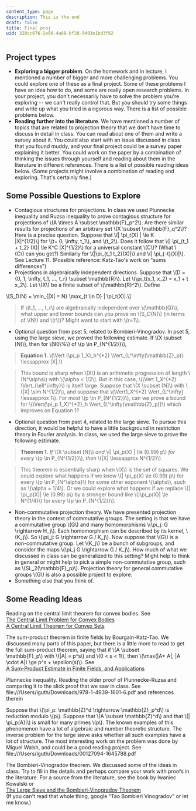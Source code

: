 ```yaml
---
content_type: page
description: This is the end
draft: false
title: Final proj
uid: 328cc676-2e96-4a68-bf28-9493e1bd3f62
---
```

## Project types

- **Exploring a bigger problem**. On the homework and in lecture, I mentioned a number of bigger and more challenging problems. You could explore one of these as a final project. Some of these problems I have an idea how to do, and some are really open research problems. In your project, you don't necessarily have to solve the problem you're exploring -- we can't really control that. But you should try some things and write up what you tried in a rigorous way. There is a list of possible problems below.
- **Reading further into the literature**. We have mentioned a number of topics that are related to projection theory that we don't have time to discuss in detail in class. You can read about one of them and write a survey about it. You could also start with an issue discussed in class that you found muddy, and your final project could be a survey paper explaining it better. You could work on the paper by a combination of thinking the issues through yourself and reading about them in the literature in different references. There is a list of possible reading ideas below. (Some projects might involve a combination of reading and exploring. That's certainly fine.)

## Some Possible Questions to Explore

- Contagious structures for projections. In class we used Plunnecke inequality and Ruzsa inequality to prove contagious structure for projections of \\(A \\times A \\subset \\mathbb{F}\_p^2\\). Are there similar results for projections of an arbitrary set \\(X \\subset \\mathbb{F}\_q^2\\)? Here is a precise question. Suppose that \\(| \\pi\_t(X) | \\le K |X|^{1/2}\\) for \\(t= 0, \\infty, t\_1\\), and \\(t\_2\\). Does it follow that \\(| \\pi\_{t\_1 + t\_2} (X)| \\le K^C |X|^{1/2}\\) for a universal constant \\(C\\)? (What \\(C\\) can you get?) Similarly for \\(|\\pi\_{t\_1 t\_2}(X)|\\) and \\(| \\pi\_{-t}(X)|\\). See Lecture 11. (Possible reference: Katz-Tao's work on "sums differences")
- Projections in algebraically independent directions. Suppose that \\(D = {0, 1, \\infty, t\_1, …, t\_r} \\subset \\mathbb{R}\\). Let \\(\\pi\_t(x\_1, x\_2) = x\_1 + t x\_2\\). Let \\(X\\) be a finite subset of \\(\\mathbb{R}^2\\). Define

\\[S\_D(N) = \\min\_{|X| = N} \\max\_{t \\in D} | \\pi\_t(X)|.\\]

> If \\(t\_1, …, t\_r\\) are algebraically independent over \\(\\mathbb{Q}\\), what upper and lower bounds can you prove on \\(S\_D(N)\\) (in terms of \\(N\\) and \\(r\\))? Might want to start with \\(r=1\\).

- Optional question from pset 5, related to Bombieri-Vinogradov. In pset 5, using the large sieve, we proved the following estimate. If \\(X \\subset [N]\\), then for \\(90\\%\\) of \\(p \\in P\_{N^{1/2}}\\),

> **Equation 1.** \\(\\Vert (\\pi\_p 1\_X)\_h^{\*2} \\Vert\_{L^\\infty(\\mathbb{Z}\_p)} \\lessapprox |X|.\\)

> This bound is sharp when \\(X\\) is an arithmetic progression of length \\(N^\\alpha\\) with \\(\\alpha < 1/2\\). But in this case, \\(\\Vert 1\_X^{\*2} \\Vert\_{\\ell^\\infty}\\) is itself large. Suppose that \\(X \\subset [N]\\) with \\(|X| \\sim N^{1/2}\\), and suppose that \\(\\Vert1\_X^{\*2} \\Vert\_{L^\\infty} \\lessapprox 1\\). For most \\(p \\in P\_{N^{1/2}}\\), can we prove a bound for \\(\\Vert(\\pi\_p 1\_X)^{\*2}\_h \\Vert\_{L^\\infty(\\mathbb{Z}\_p)}\\) which improves on Equation 1?

- Optional question from pset 4, related to the large sieve. To pursue this direction, it would be helpful to have a little background in restriction theory in Fourier analysis. In class, we used the large sieve to prove the following estimate.

> **Theorem 1.** *If* \\(X \\subset [N]\\) *and* \\(| \\pi\_p(X) | \\le (0.99) p\\) *for every* \\(p \\in P\_{N^{1/2}}\\)*, then* \\(|X| \\lessapprox N^{1/2}\\)

> This theorem is essentially sharp when \\(X\\) is the set of squares. We could explore what happens if we know \\(| \\pi\_p(X) \\le (0.99) p\\) for every \\(p \\in P\_{N^\\alpha}\\) for some other exponent \\(\\alpha\\), such as \\(\\alpha = 1/4\\). Or we could explore what happens if we replace \\(| \\pi\_p(X)| \\le (0.99) p\\) by a stronger bound like \\(|\\pi\_p(X)| \\le N^{1/4}\\) for every \\(p \\in P\_{N^{1/2}}\\).

- Non-commutative projection theory. We have presented projection theory in the context of commutative groups. The setting is that we have a commutative group \\(G\\) and many homomorphisms \\(\\pi\_j: G \\rightarrow H\_j\\). Each homomorphism can be described by its kernel, \\(K\_j\\). So \\(\\pi\_j: G \\rightarrow G / K\_j\\). Now suppose that \\(G\\) is a non-commutative group. Let \\(K\_j\\) be a bunch of subgroups, and consider the maps \\(\\pi\_j G \\rightarrow G / K\_j\\). How much of what we discussed in class can be generalized to this setting? Might help to think in general or might help to pick a simple non-commutative group, such as \\(SL\_2(\\mathbb{F}\_p)\\). Projection theory for general commutative groups \\(G\\) is also a possible project to explore.
- Something else that you think of.

## Some Reading Ideas

Reading on the central limit theorem for convex bodies. See   
[The Central Limit Problem for Convex Bodies](https://www.ams.org/journals/tran/2003-355-12/S0002-9947-03-03085-X/S0002-9947-03-03085-X.pdf)   
[A Central Limit Theorem for Convex Sets](https://arxiv.org/abs/math/0605014)

The sum-product theorem in finite fields by Bourgain-Katz-Tao. We discussed many parts of this paper, but there is a little more to read to get the full sum-product theorem, saying that if \\(A \\subset \\mathbb{F}\_p\\) with \\(|A| = p^s\\) and \\(0 < s < 1\\), then \\(\\max(|A+ A|, |A \\cdot A|) \\ge p^s + \\epsilon(s)\\). See   
[A Sum-Product Estimate in Finite Fields, and Applications](https://arxiv.org/abs/math/0301343)

Plunnecke inequality. Reading the older proof of Plunnecke-Ruzsa and comparing it to the slick proof that we saw in class. See   
file:///Users/lguth/Downloads/978-1-4939-1601-6.pdf and references therein

Suppose that \\(\\pi\_p: \\mathbb{Z}^d \\rightarrow \\mathbb{Z}\_p^d\\) is reduction modulo \\(p\\). Suppose that \\(A \\subset \\mathbb{Z}^d\\) and that \\(| \\pi\_p(A)|\\) is small for many primes \\(p\\). The known examples of this phenomenon have a lot of algebraic and number theoretic structure. The inverse problem for the large sieve asks whether all such examples have a lot of structure. The most interesting work on the problem was done by Miguel Walsh, and could be a good reading project. See   
file:///Users/lguth/Downloads/00127094-1645788.pdf

The Bombieri-Vinogradov theorem. We discussed some of the ideas in class. Try to fill in the details and perhaps compare your work with proofs in the literature. For a source from the literature, see the book by Iwaniec Kowalski or   
[The Large Sieve and the Bombieri-Vinogradov Theorem](https://terrytao.wordpress.com/2015/01/10/254a-notes-3-the-large-sieve-and-the-bombieri-vinogradov-theorem/)   
(If you can't read that whole thing, google "Tao Bombieri Vinogradov" or let me know.)
